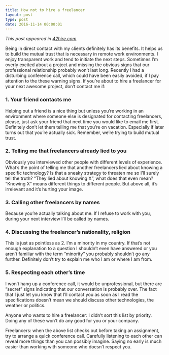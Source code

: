 ```yaml
---
title: How not to hire a freelancer
layout: post
type: post
date: 2016-11-14 00:00:01
---
```


_This post appeared in [42hire.com](https://42hire.com/how-not-to-hire-a-freelancer-d61c26d8ef70#.ucyontt2j)._

Being in direct contact with my clients definitely has its benefits. It helps us to build the mutual trust that is necessary in remote work environments. I enjoy transparent work and tend to initiate the next steps. Sometimes I’m overly excited about a project and missing the obvious signs that our professional relationship probably won’t last long. Recently I had a disturbing conference call, which could have been easily avoided, if I pay attention to the these warning signs. If you’re about to hire a freelancer for your next awesome project, don’t contact me if:

### 1. Your friend contacts me
Helping out a friend is a nice thing but unless you’re working in an environment where someone else is designated for contacting freelancers, please, just ask your friend that next time you would like to email me first. Definitely don’t let them telling me that you’re on vacation. Especially if later turns out that you’re actually sick. Remember, we’re trying to build mutual trust.

### 2. Telling me that freelancers already lied to you
Obviously you interviewed other people with different levels of experience. What’s the point of telling me that another freelancers lied about knowing a specific technology? Is that a sneaky strategy to threaten me so I’ll surely tell the truth? “They lied about knowing X”, what does that even mean? “Knowing X” means different things to different people. But above all, it’s irrelevant and it’s hurting your image.

### 3. Calling other freelancers by names
Because you’re actually talking about me. If I refuse to work with you, during your next interview I’ll be called by names.

### 4. Discussing the freelancer’s nationality, religion
This is just as pointless as 2. I’m a minority in my country. If that’s not enough explanation to a question I shouldn’t even have answered or you aren’t familiar with the term “minority” you probably shouldn’t go any further. Definitely don’t try to explain me who I am or where I am from.

### 5. Respecting each other’s time
I won’t hang up a conference call, it would be unprofessional, but there are “secret” signs indicating that our conversation is probably over. The fact that I just let you know that I’ll contact you as soon as I read the specifications doesn’t mean we should discuss other technologies, the weather or politics.

Anyone who wants to hire a freelancer: I didn’t sort this list by priority. Doing any of these won’t do any good for you or your company.

Freelancers: when the above list checks out before taking an assignment, try to arrange a quick conference call. Carefully listening to each other can reveal more things than you can possibly imagine. Saying no early is much easier than working with someone who doesn’t respect you.